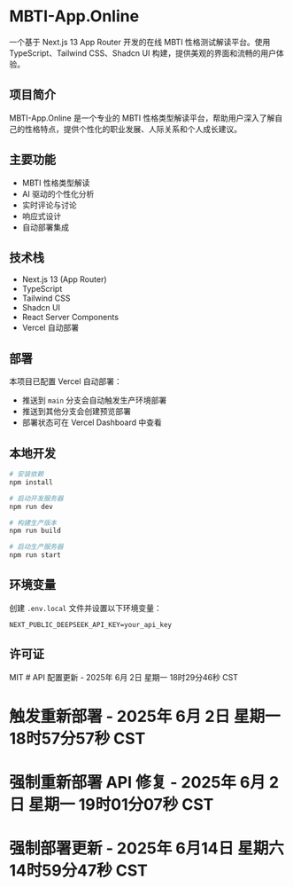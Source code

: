 # MBTI-App.Online

一个基于 Next.js 13 App Router 开发的在线 MBTI 性格测试解读平台。使用 TypeScript、Tailwind CSS、Shadcn UI 构建，提供美观的界面和流畅的用户体验。

## 项目简介

MBTI-App.Online 是一个专业的 MBTI 性格类型解读平台，帮助用户深入了解自己的性格特点，提供个性化的职业发展、人际关系和个人成长建议。

## 主要功能

- MBTI 性格类型解读
- AI 驱动的个性化分析
- 实时评论与讨论
- 响应式设计
- 自动部署集成

## 技术栈

- Next.js 13 (App Router)
- TypeScript
- Tailwind CSS
- Shadcn UI
- React Server Components
- Vercel 自动部署

## 部署

本项目已配置 Vercel 自动部署：
- 推送到 `main` 分支会自动触发生产环境部署
- 推送到其他分支会创建预览部署
- 部署状态可在 Vercel Dashboard 中查看

## 本地开发

```bash
# 安装依赖
npm install

# 启动开发服务器
npm run dev

# 构建生产版本
npm run build

# 启动生产服务器
npm run start
```

## 环境变量

创建 `.env.local` 文件并设置以下环境变量：

```env
NEXT_PUBLIC_DEEPSEEK_API_KEY=your_api_key
```

## 许可证

MIT # API 配置更新 - 2025年 6月 2日 星期一 18时29分46秒 CST
# 触发重新部署 - 2025年 6月 2日 星期一 18时57分57秒 CST
# 强制重新部署 API 修复 - 2025年 6月 2日 星期一 19时01分07秒 CST

# 强制部署更新 - 2025年 6月14日 星期六 14时59分47秒 CST
